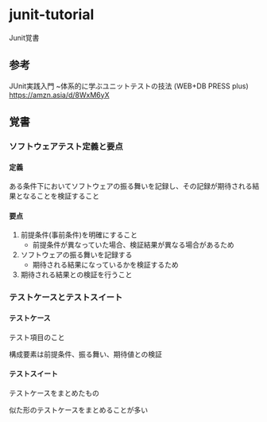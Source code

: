 # junit-tutorial

Junit覚書

## 参考

JUnit実践入門 ~体系的に学ぶユニットテストの技法 (WEB+DB PRESS plus)
https://amzn.asia/d/8WxM6yX

## 覚書

### ソフトウェアテスト定義と要点

#### 定義

ある条件下においてソフトウェアの振る舞いを記録し、その記録が期待される結果となることを検証すること

#### 要点

1. 前提条件(事前条件)を明確にすること
    * 前提条件が異なっていた場合、検証結果が異なる場合があるため
2. ソフトウェアの振る舞いを記録する
    * 期待される結果になっているかを検証するため
3. 期待される結果との検証を行うこと

### テストケースとテストスイート

#### テストケース

テスト項目のこと

構成要素は前提条件、振る舞い、期待値との検証

#### テストスイート

テストケースをまとめたもの

似た形のテストケースをまとめることが多い
